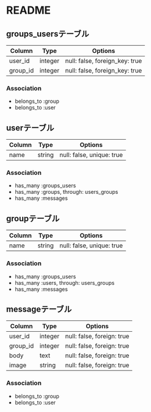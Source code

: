 # README
## groups_usersテーブル

|Column|Type|Options|
|------|----|-------|
|user_id|integer|null: false, foreign_key: true|
|group_id|integer|null: false, foreign_key: true|

### Association
- belongs_to :group
- belongs_to :user

## userテーブル
|Column|Type|Options|
|------|----|-------|
|name|string|null: false, unique: true|

### Association
- has_many :groups_users
- has_many :groups, through: users_groups
- has_many :messages

## groupテーブル
|Column|Type|Options|
|------|----|-------|
|name|string|null: false, unique: true|

### Association
- has_many :groups_users
- has_many :users, through: users_groups
- has_many :messages

## messageテーブル
|Column|Type|Options|
|------|----|-------|
|user_id|integer|null: false, foreign: true|
|group_id|integer|null: false, foreign: true|
|body|text|null: false, foreign: true|
|image|string|null: false, foreign: true|

### Association
- belongs_to :group
- belongs_to :user
